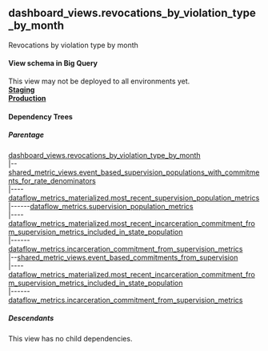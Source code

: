 ## dashboard_views.revocations_by_violation_type_by_month
 Revocations by violation type by month 

#### View schema in Big Query
This view may not be deployed to all environments yet.<br/>
[**Staging**](https://console.cloud.google.com/bigquery?pli=1&p=recidiviz-staging&page=table&project=recidiviz-staging&d=dashboard_views&t=revocations_by_violation_type_by_month)
<br/>
[**Production**](https://console.cloud.google.com/bigquery?pli=1&p=recidiviz-123&page=table&project=recidiviz-123&d=dashboard_views&t=revocations_by_violation_type_by_month)
<br/>

#### Dependency Trees

##### Parentage
[dashboard_views.revocations_by_violation_type_by_month](../dashboard_views/revocations_by_violation_type_by_month.md) <br/>
|--[shared_metric_views.event_based_supervision_populations_with_commitments_for_rate_denominators](../shared_metric_views/event_based_supervision_populations_with_commitments_for_rate_denominators.md) <br/>
|----[dataflow_metrics_materialized.most_recent_supervision_population_metrics](../dataflow_metrics_materialized/most_recent_supervision_population_metrics.md) <br/>
|------[dataflow_metrics.supervision_population_metrics](../../metrics/supervision/supervision_population_metrics.md) <br/>
|----[dataflow_metrics_materialized.most_recent_incarceration_commitment_from_supervision_metrics_included_in_state_population](../dataflow_metrics_materialized/most_recent_incarceration_commitment_from_supervision_metrics_included_in_state_population.md) <br/>
|------[dataflow_metrics.incarceration_commitment_from_supervision_metrics](../../metrics/incarceration/incarceration_commitment_from_supervision_metrics.md) <br/>
|--[shared_metric_views.event_based_commitments_from_supervision](../shared_metric_views/event_based_commitments_from_supervision.md) <br/>
|----[dataflow_metrics_materialized.most_recent_incarceration_commitment_from_supervision_metrics_included_in_state_population](../dataflow_metrics_materialized/most_recent_incarceration_commitment_from_supervision_metrics_included_in_state_population.md) <br/>
|------[dataflow_metrics.incarceration_commitment_from_supervision_metrics](../../metrics/incarceration/incarceration_commitment_from_supervision_metrics.md) <br/>


##### Descendants
This view has no child dependencies.
